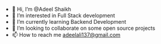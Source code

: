 - 👋 Hi, I’m @Adeel Shaikh
- 👀 I’m interested in Full Stack development
- 🌱 I’m currently learning Backend Development
- 💞️ I’m looking to collaborate on some open source projects
- 📫 How to reach me adeelali137@gmail.com

<!---
adeel-aalogics/adeel-aalogics is a ✨ special ✨ repository because its `README.md` (this file) appears on your GitHub profile.
You can click the Preview link to take a look at your changes.
--->
